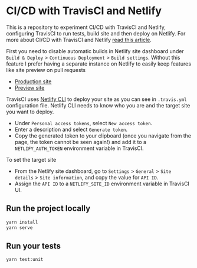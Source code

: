 # CI/CD with TravisCI and Netlify

This is a repository to experiment CI/CD with TravisCI and Netlify, configuring TravisCI to run tests, build site and then deploy on Netlify. For more about CI/CD with TravisCI and Netlify [read this article](https://dev.to/astagi/continuous-integration-and-deployment-with-travisci-and-netlify-4294).

First you need to disable automatic builds in Netlify site dashboard under `Build & Deploy` > `Continuous Deployment` > `Build settings`. Without this feature I prefer having a separate instance on Netlify to easily keep features like site preview on pull requests

- [Production site](https://frosty-lamarr-758586.netlify.app/)
- [Preview site](https://happy-galileo-9b98e8.netlify.app/)

TravisCI uses [Netlify CLI](https://docs.netlify.com/cli/get-started/) to deploy your site as you can see in `.travis.yml` configuration file. Netlify CLI needs to know who you are and the target site you want to deploy.

- Under `Personal access tokens`, select `New access token`.
- Enter a description and select `Generate token`.
- Copy the generated token to your clipboard (once you navigate from the page, the token cannot be seen again!) and add it to a `NETLIFY_AUTH_TOKEN` environment variable in TravisCI.

To set the target site

- From the Netlify site dashboard, go to `Settings` > `General` > `Site details` > `Site information`, and copy the value for `API ID`.
- Assign the `API ID` to a `NETLIFY_SITE_ID` environment variable in TravisCI UI.

## Run the project locally

```sh
yarn install
yarn serve
```

## Run your tests

```sh
yarn test:unit
```
